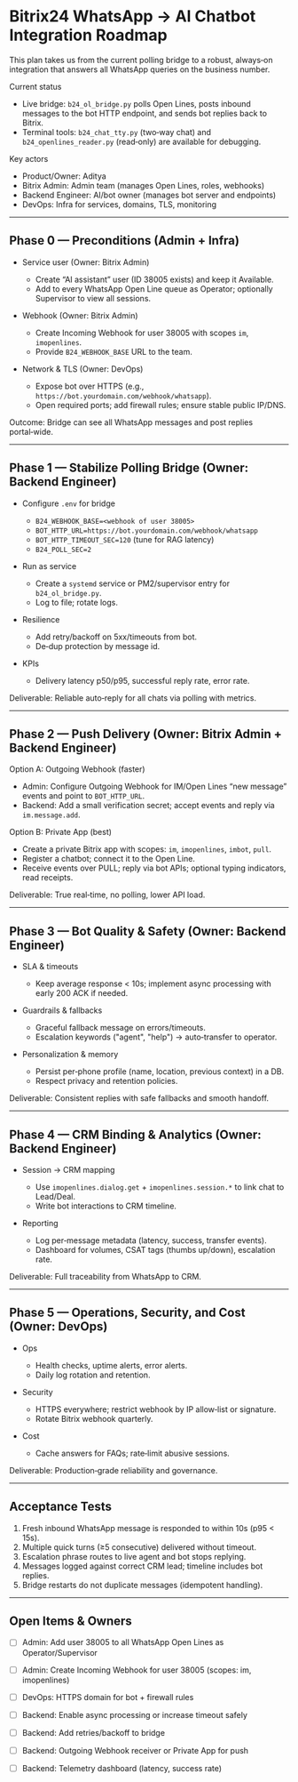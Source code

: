 # Bitrix24 WhatsApp → AI Chatbot Integration Roadmap

This plan takes us from the current polling bridge to a robust, always‑on integration that answers all WhatsApp queries on the business number.

Current status
- Live bridge: `b24_ol_bridge.py` polls Open Lines, posts inbound messages to the bot HTTP endpoint, and sends bot replies back to Bitrix.
- Terminal tools: `b24_chat_tty.py` (two‑way chat) and `b24_openlines_reader.py` (read‑only) are available for debugging.

Key actors
- Product/Owner: Aditya
- Bitrix Admin: Admin team (manages Open Lines, roles, webhooks)
- Backend Engineer: AI/bot owner (manages bot server and endpoints)
- DevOps: Infra for services, domains, TLS, monitoring

---

## Phase 0 — Preconditions (Admin + Infra)

- Service user (Owner: Bitrix Admin)
  - Create “AI assistant” user (ID 38005 exists) and keep it Available.
  - Add to every WhatsApp Open Line queue as Operator; optionally Supervisor to view all sessions.

- Webhook (Owner: Bitrix Admin)
  - Create Incoming Webhook for user 38005 with scopes `im`, `imopenlines`.
  - Provide `B24_WEBHOOK_BASE` URL to the team.

- Network & TLS (Owner: DevOps)
  - Expose bot over HTTPS (e.g., `https://bot.yourdomain.com/webhook/whatsapp`).
  - Open required ports; add firewall rules; ensure stable public IP/DNS.

Outcome: Bridge can see all WhatsApp messages and post replies portal‑wide.

---

## Phase 1 — Stabilize Polling Bridge (Owner: Backend Engineer)

- Configure `.env` for bridge
  - `B24_WEBHOOK_BASE=<webhook of user 38005>`
  - `BOT_HTTP_URL=https://bot.yourdomain.com/webhook/whatsapp`
  - `BOT_HTTP_TIMEOUT_SEC=120` (tune for RAG latency)
  - `B24_POLL_SEC=2`

- Run as service
  - Create a `systemd` service or PM2/supervisor entry for `b24_ol_bridge.py`.
  - Log to file; rotate logs.

- Resilience
  - Add retry/backoff on 5xx/timeouts from bot.
  - De‑dup protection by message id.

- KPIs
  - Delivery latency p50/p95, successful reply rate, error rate.

Deliverable: Reliable auto‑reply for all chats via polling with metrics.

---

## Phase 2 — Push Delivery (Owner: Bitrix Admin + Backend Engineer)

Option A: Outgoing Webhook (faster)
- Admin: Configure Outgoing Webhook for IM/Open Lines “new message” events and point to `BOT_HTTP_URL`.
- Backend: Add a small verification secret; accept events and reply via `im.message.add`.

Option B: Private App (best)
- Create a private Bitrix app with scopes: `im`, `imopenlines`, `imbot`, `pull`.
- Register a chatbot; connect it to the Open Line.
- Receive events over PULL; reply via bot APIs; optional typing indicators, read receipts.

Deliverable: True real‑time, no polling, lower API load.

---

## Phase 3 — Bot Quality & Safety (Owner: Backend Engineer)

- SLA & timeouts
  - Keep average response < 10s; implement async processing with early 200 ACK if needed.

- Guardrails & fallbacks
  - Graceful fallback message on errors/timeouts.
  - Escalation keywords ("agent", "help") → auto‑transfer to operator.

- Personalization & memory
  - Persist per‑phone profile (name, location, previous context) in a DB.
  - Respect privacy and retention policies.

Deliverable: Consistent replies with safe fallbacks and smooth handoff.

---

## Phase 4 — CRM Binding & Analytics (Owner: Backend Engineer)

- Session → CRM mapping
  - Use `imopenlines.dialog.get` + `imopenlines.session.*` to link chat to Lead/Deal.
  - Write bot interactions to CRM timeline.

- Reporting
  - Log per‑message metadata (latency, success, transfer events).
  - Dashboard for volumes, CSAT tags (thumbs up/down), escalation rate.

Deliverable: Full traceability from WhatsApp to CRM.

---

## Phase 5 — Operations, Security, and Cost (Owner: DevOps)

- Ops
  - Health checks, uptime alerts, error alerts.
  - Daily log rotation and retention.

- Security
  - HTTPS everywhere; restrict webhook by IP allow‑list or signature.
  - Rotate Bitrix webhook quarterly.

- Cost
  - Cache answers for FAQs; rate‑limit abusive sessions.

Deliverable: Production‑grade reliability and governance.

---

## Acceptance Tests

1) Fresh inbound WhatsApp message is responded to within 10s (p95 < 15s).
2) Multiple quick turns (≥5 consecutive) delivered without timeout.
3) Escalation phrase routes to live agent and bot stops replying.
4) Messages logged against correct CRM lead; timeline includes bot replies.
5) Bridge restarts do not duplicate messages (idempotent handling).

---

## Open Items & Owners

- [ ] Admin: Add user 38005 to all WhatsApp Open Lines as Operator/Supervisor
- [ ] Admin: Create Incoming Webhook for user 38005 (scopes: im, imopenlines)
- [ ] DevOps: HTTPS domain for bot + firewall rules
- [ ] Backend: Enable async processing or increase timeout safely
- [ ] Backend: Add retries/backoff to bridge
- [ ] Backend: Outgoing Webhook receiver or Private App for push
- [ ] Backend: Telemetry dashboard (latency, success rate)

